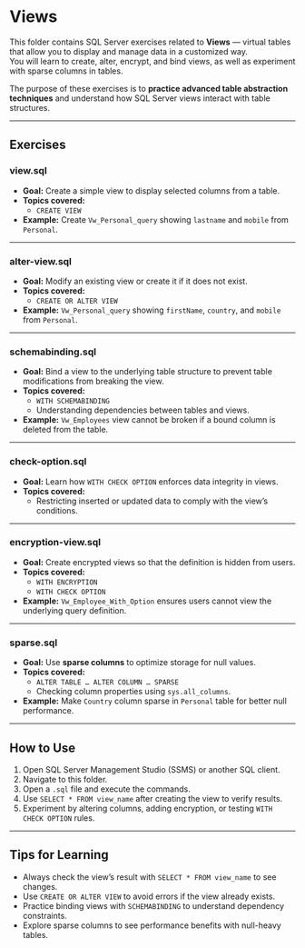 # Views

This folder contains SQL Server exercises related to **Views** — virtual tables that allow you to display and manage data in a customized way.  
You will learn to create, alter, encrypt, and bind views, as well as experiment with sparse columns in tables.

The purpose of these exercises is to **practice advanced table abstraction techniques** and understand how SQL Server views interact with table structures.

---

## Exercises

### view.sql
- **Goal:** Create a simple view to display selected columns from a table.  
- **Topics covered:** 
  - `CREATE VIEW`  
- **Example:** Create `Vw_Personal_query` showing `lastname` and `mobile` from `Personal`.

---

### alter-view.sql
- **Goal:** Modify an existing view or create it if it does not exist.  
- **Topics covered:** 
  - `CREATE OR ALTER VIEW`  
- **Example:** `Vw_Personal_query` showing `firstName`, `country`, and `mobile` from `Personal`.

---

### schemabinding.sql
- **Goal:** Bind a view to the underlying table structure to prevent table modifications from breaking the view.  
- **Topics covered:** 
  - `WITH SCHEMABINDING`  
  - Understanding dependencies between tables and views.  
- **Example:** `Vw_Employees` view cannot be broken if a bound column is deleted from the table.

---

### check-option.sql
- **Goal:** Learn how `WITH CHECK OPTION` enforces data integrity in views.  
- **Topics covered:** 
  - Restricting inserted or updated data to comply with the view’s conditions.

---

### encryption-view.sql
- **Goal:** Create encrypted views so that the definition is hidden from users.  
- **Topics covered:** 
  - `WITH ENCRYPTION`  
  - `WITH CHECK OPTION`  
- **Example:** `Vw_Employee_With_Option` ensures users cannot view the underlying query definition.

---

### sparse.sql
- **Goal:** Use **sparse columns** to optimize storage for null values.  
- **Topics covered:** 
  - `ALTER TABLE … ALTER COLUMN … SPARSE`  
  - Checking column properties using `sys.all_columns`.  
- **Example:** Make `Country` column sparse in `Personal` table for better null performance.

---

## How to Use

1. Open SQL Server Management Studio (SSMS) or another SQL client.  
2. Navigate to this folder.  
3. Open a `.sql` file and execute the commands.  
4. Use `SELECT * FROM view_name` after creating the view to verify results.  
5. Experiment by altering columns, adding encryption, or testing `WITH CHECK OPTION` rules.  

---

## Tips for Learning

- Always check the view’s result with `SELECT * FROM view_name` to see changes.  
- Use `CREATE OR ALTER VIEW` to avoid errors if the view already exists.  
- Practice binding views with `SCHEMABINDING` to understand dependency constraints.  
- Explore sparse columns to see performance benefits with null-heavy tables.

